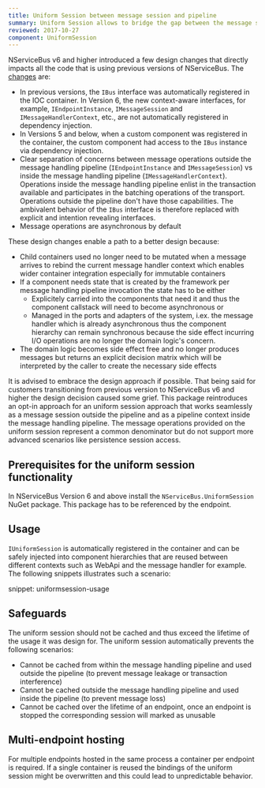 ```yaml
---
title: Uniform Session between message session and pipeline
summary: Uniform Session allows to bridge the gap between the message session and the pipeline context and enables dependency injection.
reviewed: 2017-10-27
component: UniformSession
---
```


NServiceBus v6 and higher introduced a few design changes that directly impacts all the code that is using previous versions of NServiceBus. The [changes](/nservicebus/upgrades/5to6/moving-away-from-ibus.md) are:

- In previous versions, the `IBus` interface was automatically registered in the IOC container. In Version 6, the new context-aware interfaces, for example, `IEndpointInstance`, `IMessageSession` and `IMessageHandlerContext`, etc., are not automatically registered in dependency injection.
- In Versions 5 and below, when a custom component was registered in the container, the custom component had access to the `IBus` instance via dependency injection.
- Clear separation of concerns between message operations outside the message handling pipeline (`IEndpointInstance` and `IMessageSession`) vs inside the message handling pipeline (`IMessageHandlerContext`). Operations inside the message handling pipeline enlist in the transaction available and participates in the batching operations of the transport. Operations outside the pipeline don't have those capabilities. The ambivalent behavior of the `IBus` interface is therefore replaced with explicit and intention revealing interfaces.
- Message operations are asynchronous by default

These design changes enable a path to a better design because:

- Child containers used no longer need to be mutated when a message arrives to rebind the current message handler context which enables wider container integration especially for immutable containers
- If a component needs state that is created by the framework per message handling pipeline invocation the state has to be either
    - Explicitely carried into the components that need it and thus the component callstack will need to become asynchronous or
    - Managed in the ports and adapters of the system, i.ex. the message handler which is already asynchronous thus the component hierarchy can remain synchronous because the side effect incurring I/O operations are no longer the domain logic's concern.
- The domain logic becomes side effect free and no longer produces messages but returns an explicit decision matrix which will be interpreted by the caller to create the necessary side effects

It is advised to embrace the design approach if possible. That being said for customers transitioning from previous version to NServiceBus v6 and higher the design decision caused some grief. This package reintroduces an opt-in approach for an uniform session approach that works seamlessly as a message session outside the pipeline and as a pipeline context inside the message handling pipeline. The message operations provided on the uniform session represent a common denominator but do not support more advanced scenarios like persistence session access.

## Prerequisites for the uniform session functionality

In NServiceBus Version 6 and above install the `NServiceBus.UniformSession` NuGet package. This package has to be referenced by the endpoint.

## Usage

`IUniformSession` is automatically registered in the container and can be safely injected into component hierarchies that are reused between different contexts such as WebApi and the message handler for example. The following snippets illustrates such a scenario:

snippet: uniformsession-usage

## Safeguards

The uniform session should not be cached and thus exceed the lifetime of the usage it was design for. The uniform session automatically prevents the following scenarios:

- Cannot be cached from within the message handling pipeline and used outside the pipeline (to prevent message leakage or transaction interference)
- Cannot be cached outside the message handling pipeline and used inside the pipeline (to prevent message loss)
- Cannot be cached over the lifetime of an endpoint, once an endpoint is stopped the corresponding session will marked as unusable

## Multi-endpoint hosting

For multiple endpoints hosted in the same process a container per endpoint is required. If a single container is reused the bindings of the uniform session might be overwritten and this could lead to unpredictable behavior.